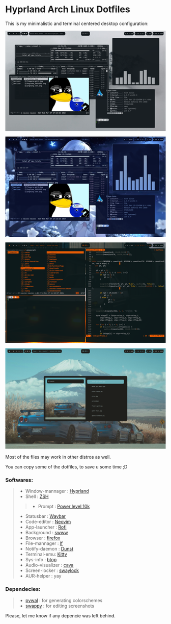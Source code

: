 # Hyprland Arch Linux Dotfiles

This is my minimalistic and terminal centered desktop configuration:

![System screenshot](/screenshots/screenshot1.png)

![System screenshot](/screenshots/screenshot2.png)

![System screenshot](/screenshots/screenshot3.png)

![System screenshot](/screenshots/screenshot4.png)

Most of the files may work in other distros as well.

You can copy some of the dotfiles, to save u some time ;D

### Softwares:
>* Window-mannager : [Hyprland](https://github.com/hyprwm/Hyprland)
>* Shell : [ZSH](https://github.com/ohmyzsh/ohmyzsh/wiki/Installing-ZSH)
>>* Prompt : [Power level 10k](https://github.com/romkatv/powerlevel10k)
>* Statusbar : [Waybar](https://github.com/Alexays/Waybar)
>* Code-editor : [Neovim](https://github.com/neovim/neovim)
>* App-launcher : [Rofi](https://github.com/davatorium/rofi)
>* Background : [swww](https://github.com/LGFae/swww)
>* Browser : [firefox](https://www.mozilla.org/pt-BR/firefox/new/)
>* File-mannager : [lf](github.com/gokcehan/lf)
>* Notify-daemon : [Dunst](https://github.com/dunst-project/dunst)
>* Terminal-emu: [Kitty](https://github.com/kovidgoyal/kitty)
>* Sys-info : [btop](https://github.com/aristocratos/btop)
>* Audio-visualizer : [cava](https://github.com/karlstav/cava)
>* Screen-locker : [swaylock](https://github.com/swaywm/swaylock)
>* AUR-helper : yay

### Dependecies:
>* [pywal](https://github.com/dylanaraps/pywal) : for generating colorschemes
>* [swappy](https://github.com/jtheoof/swappy) : for editing screenshots

Please, let me know if any depencie was left behind.
